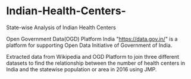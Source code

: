 # Indian-Health-Centers-
State-wise Analysis of Indian Health Centers  

Open Government Data(OGD) Platform India "https://data.gov.in/" is a platform for supporting Open Data Initiative of Government of India.

Extracted data from Wikipedia and OGD Platform to join three different datasets to find the relationship between the number of health centers in India and the statewise population or area in 2016 using JMP.
